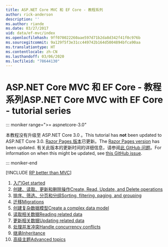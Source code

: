 ```yaml
---
title: ASP.NET Core MVC 和 EF Core - 教程系列
author: rick-anderson
description: ''
ms.author: riande
ms.date: 03/27/2017
uid: data/ef-mvc/index
ms.openlocfilehash: 9ff070022260aae597d71b2da8d342f41f0c976b
ms.sourcegitcommit: 9a129f5f3e31cc449742b164d5004894bfca90aa
ms.translationtype: HT
ms.contentlocale: zh-CN
ms.lasthandoff: 03/06/2020
ms.locfileid: "78644130"
---
```

# <a name="aspnet-core-mvc-with-ef-core---tutorial-series"></a><span data-ttu-id="2f9e2-102">ASP.NET Core MVC 和 EF Core - 教程系列</span><span class="sxs-lookup"><span data-stu-id="2f9e2-102">ASP.NET Core MVC with EF Core - tutorial series</span></span>

::: moniker range=">= aspnetcore-3.0"

<span data-ttu-id="2f9e2-103">本教程没有升级至 ASP.NET Core 3.0  。</span><span class="sxs-lookup"><span data-stu-id="2f9e2-103">This tutorial has **not** been updated to ASP.NET Core 3.0.</span></span> <span data-ttu-id="2f9e2-104">[Razor Pages 版本](xref:data/ef-rp/intro)已更新。</span><span class="sxs-lookup"><span data-stu-id="2f9e2-104">The [Razor Pages version](xref:data/ef-rp/intro) has been updated.</span></span> <span data-ttu-id="2f9e2-105">有关此版本的更新时间的详细信息，请参阅[此 GitHub 问题](https://github.com/dotnet/AspNetCore.Docs/issues/13920)。</span><span class="sxs-lookup"><span data-stu-id="2f9e2-105">For information on when this might be updated, see [this GitHub issue](https://github.com/dotnet/AspNetCore.Docs/issues/13920).</span></span>

::: moniker-end

[!INCLUDE [RP better than MVC](../../includes/RP-EF/rp-over-mvc.md)]

1. [<span data-ttu-id="2f9e2-106">入门</span><span class="sxs-lookup"><span data-stu-id="2f9e2-106">Get started</span></span>](xref:data/ef-mvc/intro)
1. [<span data-ttu-id="2f9e2-107">创建、读取、更新和删除操作</span><span class="sxs-lookup"><span data-stu-id="2f9e2-107">Create, Read, Update, and Delete operations</span></span>](xref:data/ef-mvc/crud)
1. [<span data-ttu-id="2f9e2-108">排序、筛选、分页和分组</span><span class="sxs-lookup"><span data-stu-id="2f9e2-108">Sorting, filtering, paging, and grouping</span></span>](xref:data/ef-mvc/sort-filter-page)
1. [<span data-ttu-id="2f9e2-109">迁移</span><span class="sxs-lookup"><span data-stu-id="2f9e2-109">Migrations</span></span>](xref:data/ef-mvc/migrations)
1. [<span data-ttu-id="2f9e2-110">创建复杂数据模型</span><span class="sxs-lookup"><span data-stu-id="2f9e2-110">Create a complex data model</span></span>](xref:data/ef-mvc/complex-data-model)
1. [<span data-ttu-id="2f9e2-111">读取相关数据</span><span class="sxs-lookup"><span data-stu-id="2f9e2-111">Reading related data</span></span>](xref:data/ef-mvc/read-related-data)
1. [<span data-ttu-id="2f9e2-112">更新相关数据</span><span class="sxs-lookup"><span data-stu-id="2f9e2-112">Updating related data</span></span>](xref:data/ef-mvc/update-related-data)
1. [<span data-ttu-id="2f9e2-113">处理并发冲突</span><span class="sxs-lookup"><span data-stu-id="2f9e2-113">Handle concurrency conflicts</span></span>](xref:data/ef-mvc/concurrency)
1. [<span data-ttu-id="2f9e2-114">继承</span><span class="sxs-lookup"><span data-stu-id="2f9e2-114">Inheritance</span></span>](xref:data/ef-mvc/inheritance)
1. [<span data-ttu-id="2f9e2-115">高级主题</span><span class="sxs-lookup"><span data-stu-id="2f9e2-115">Advanced topics</span></span>](xref:data/ef-mvc/advanced)
